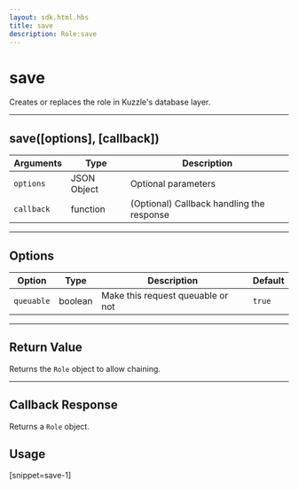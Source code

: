 ```yaml
---
layout: sdk.html.hbs
title: save
description: Role:save
---
```

  

# save
Creates or replaces the role in Kuzzle's database layer.

---

## save([options], [callback])

| Arguments | Type | Description |
|---------------|---------|----------------------------------------|
| ``options`` | JSON Object | Optional parameters |
| ``callback`` | function | (Optional) Callback handling the response |

---

## Options

| Option | Type | Description | Default |
|---------------|---------|----------------------------------------|---------|
| ``queuable`` | boolean | Make this request queuable or not  | ``true`` |

---

## Return Value

Returns the `Role` object to allow chaining.

---

## Callback Response

Returns a `Role` object.

## Usage

[snippet=save-1]
